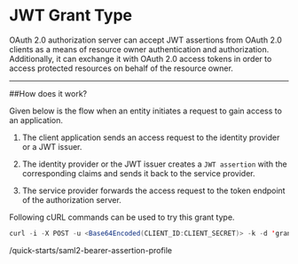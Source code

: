 # JWT Grant Type

OAuth 2.0 authorization server can accept JWT assertions from OAuth 2.0 clients as a means of
resource owner authentication and authorization. Additionally, it can exchange it with OAuth 2.0 access tokens in order 
to access protected resources on behalf of the resource owner.

---

##How does it work?

Given below is the flow when an entity initiates a request to gain access to an application.

1. The client application sends an access request to the identity provider or a JWT issuer.

2. The identity provider or the JWT issuer creates a `JWT assertion` with the corresponding claims and sends it back to 
   the service provider.

3. The service provider forwards the access request to the token endpoint of the authorization server.

<!--
The diagram below illustrates the jwt bearer grant flow.

![jwt grant](../../assets/img/concepts/jwt_bearer_grant_type.png)
-->

Following cURL commands can be used to try this grant type.

``` java
curl -i -X POST -u <Base64Encoded(CLIENT_ID:CLIENT_SECRET)> -k -d 'grant_type=urn:ietf:params:oauth:grant-type:jwt-bearer&assertion=<JWT_TOKEN>' -H 'Content-Type: application/x-www-form-urlencoded' <TOKEN_ENDPOINT>
```

/quick-starts/saml2-bearer-assertion-profile
